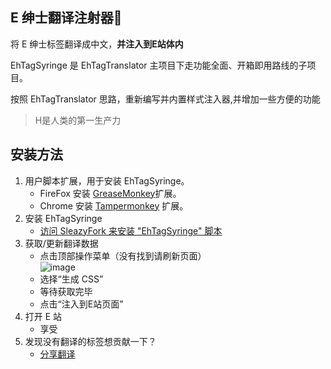 ﻿E 绅士翻译注射器💉
------------

将 E 绅士标签翻译成中文，**并注入到E站体内**

EhTagSyringe 是 EhTagTranslator 主项目下走功能全面、开箱即用路线的子项目。

按照 EhTagTranslator 思路，重新编写并内置样式注入器,并增加一些方便的功能

> H是人类的第一生产力


## 安装方法
1. 用户脚本扩展，用于安装 EhTagSyringe。
   * FireFox 安装 [GreaseMonkey](http://www.greasespot.net/ )扩展。
   * Chrome 安装 [Tampermonkey](https://chrome.google.com/webstore/detail/tampermonkey/dhdgffkkebhmkfjojejmpbldmpobfkfo?hl=zh-CN) 扩展。
2. 安装 EhTagSyringe
   * [访问 SleazyFork 来安装 "EhTagSyringe" 脚本](https://sleazyfork.org/scripts/33136)
3. 获取/更新翻译数据
   * 点击顶部操作菜单（没有找到请刷新页面）  
     ![image](https://user-images.githubusercontent.com/5716100/30308161-1f7c0022-9749-11e7-9702-7f607254d158.png)
   * 选择“生成 CSS”
   * 等待获取完毕
   * 点击“注入到E站页面”
4. 打开 E 站
   * 享受
5. 发现没有翻译的标签想贡献一下？ 
   * [分享翻译](https://github.com/Mapaler/EhTagTranslator/wiki)





